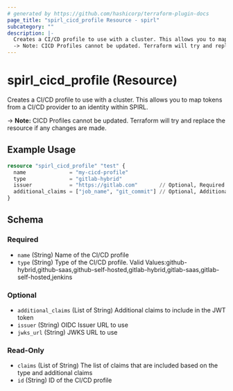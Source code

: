 ```yaml
---
# generated by https://github.com/hashicorp/terraform-plugin-docs
page_title: "spirl_cicd_profile Resource - spirl"
subcategory: ""
description: |-
  Creates a CI/CD profile to use with a cluster. This allows you to map tokens from a CI/CD provider to an identity within SPIRL.
  -> Note: CICD Profiles cannot be updated. Terraform will try and replace the resource if any changes are made.
---
```


# spirl_cicd_profile (Resource)

Creates a CI/CD profile to use with a cluster. This allows you to map tokens from a CI/CD provider to an identity within SPIRL.

-> **Note:** CICD Profiles cannot be updated. Terraform will try and replace the resource if any changes are made.

## Example Usage

```terraform
resource "spirl_cicd_profile" "test" {
  name              = "my-cicd-profile"
  type              = "gitlab-hybrid"
  issuer            = "https://gitlab.com"       // Optional, Required when using an on-prem type
  additional_claims = ["job_name", "git_commit"] // Optional, Additional claims to include
}
```

<!-- schema generated by tfplugindocs -->
## Schema

### Required

- `name` (String) Name of the CI/CD profile
- `type` (String) Type of the CI/CD profile. Valid Values:github-hybrid,github-saas,github-self-hosted,gitlab-hybrid,gitlab-saas,gitlab-self-hosted,jenkins

### Optional

- `additional_claims` (List of String) Additional claims to include in the JWT token
- `issuer` (String) OIDC Issuer URL to use
- `jwks_url` (String) JWKS URL to use

### Read-Only

- `claims` (List of String) The list of claims that are included based on the type and additional claims
- `id` (String) ID of the CI/CD profile
